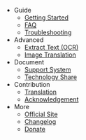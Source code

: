 - Guide
  - [Getting Started](/getting-started)
  - [FAQ](/faq)
  - [Troubleshooting](/troubleshooting)
- Advanced
  - [Extract Text (OCR)](/extract-text-ocr)
  - [Image Translation](/image-translation)
- Document
  - [Support System](/support-platform)
  - [Technology Share](/development-technology)
- Contribution
  - [Translation](/translation)
  - [Acknowledgement](/acknowledgement)
- More
  - [Official Site](/office-site)
  - [Changelog](/changelog)
  - [Donate](/donate)

